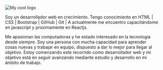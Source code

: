 <img src="[./](https://www.weareamundsen.com/wp-content/uploads/2017/02/code-1076536_960_720.jpg)" alt="My cool logo"/>

Soy un desarrollador web en crecimiento. 
Tengo conocimiento en HTML | CSS | Bootstrap | GitHub | Git |
A actualmente me encuentro capacitándome en javascript y proximamente en Reactjs.

Me apasionan las computadoras y he estado interesado en la tecnología desde siempre.
Soy una persona con mucha capacidad para aprender cosas nuevas y trabajar en equipo, dispuesto a dar lo mejor para llegar al objetivo.
Estoy comenzando este recorrido como desarrollador web y mi objetivo está en seguir avanzando mediante
estudio y desarrollo en mi ámbito de trabajo.





